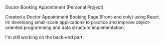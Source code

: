 Doctor Booking Appointment (Personal Project)

Created a Doctor Appointment Booking Page (Front-end only) using React.
Im developng small-scale applications to practice and improve object-oriented
programming and data structure implementation.

I'm still working on the back-end part.
